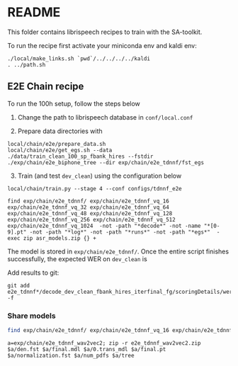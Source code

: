# README

This folder contains librispeech recipes to train with the SA-toolkit.

To run the recipe first activate your miniconda env and kaldi env:

```
./local/make_links.sh `pwd`/../../../../kaldi
. ../path.sh
```

## E2E Chain recipe

To run the 100h setup, follow the steps below

1. Change the path to librispeech database in ``conf/local.conf``

2. Prepare data directories with

```
local/chain/e2e/prepare_data.sh
local/chain/e2e/get_egs.sh --data ./data/train_clean_100_sp_fbank_hires --fstdir ./exp/chain/e2e_biphone_tree --dir exp/chain/e2e_tdnnf/fst_egs
```

3. Train (and test ``dev_clean``) using the configuration below

```
local/chain/train.py --stage 4 --conf configs/tdnnf_e2e
```


```
find exp/chain/e2e_tdnnf/ exp/chain/e2e_tdnnf_vq_16 exp/chain/e2e_tdnnf_vq_32 exp/chain/e2e_tdnnf_vq_64 exp/chain/e2e_tdnnf_vq_48 exp/chain/e2e_tdnnf_vq_128 exp/chain/e2e_tdnnf_vq_256 exp/chain/e2e_tdnnf_vq_512 exp/chain/e2e_tdnnf_vq_1024  -not -path "*decode*" -not -name "*[0-9].pt" -not -path "*log*" -not -path "*runs*" -not -path "*egs*"  -exec zip asr_models.zip {} +
```

The model is stored in ``exp/chain/e2e_tdnnf/``. Once the entire script finishes successfully, the expected WER on ``dev_clean`` is

Add results to git:
```
git add e2e_tdnnf*/decode_dev_clean_fbank_hires_iterfinal_fg/scoringDetails/wer_details/* -f
```

### Share models
```bash
find exp/chain/e2e_tdnnf/ exp/chain/e2e_tdnnf_vq_16 exp/chain/e2e_tdnnf_vq_32 exp/chain/e2e_tdnnf_vq_64 exp/chain/e2e_tdnnf_vq_48 exp/chain/e2e_tdnnf_vq_128 exp/chain/e2e_tdnnf_vq_256 exp/chain/e2e_tdnnf_vq_512 exp/chain/e2e_tdnnf_vq_1024  -not -path "*decode*" -not -name "*[0-9].pt" -not -path "*log*" -not -path "*runs*" -not -path "*egs*"  -exec zip asr_models.zip {} +
```

```
a=exp/chain/e2e_tdnnf_wav2vec2; zip -r e2e_tdnnf_wav2vec2.zip $a/den.fst $a/final.mdl $a/0.trans_mdl $a/final.pt $a/normalization.fst $a/num_pdfs $a/tree
```
